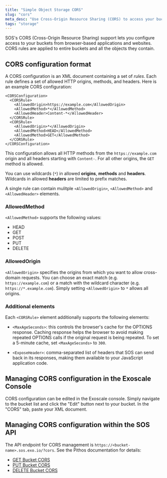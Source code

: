 ```yaml
---
title: "Simple Object Storage CORS"
slug: "cors"
meta_desc: "Use Cross-Origin Resource Sharing (CORS) to access your buckets from your browser-based applications and websites. Configure CORS from the interface or API"
tags: "storage"
---
```


SOS's CORS (Cross-Origin Resource Sharing) support lets you configure access
to your buckets from browser-based applications and websites. CORS rules are
applied to entire buckets and all the objects they contain.

## CORS configuration format

A CORS configuration is an XML document containing a set of *rules*. Each rule defines a set of allowed HTTP origins, methods, and headers. Here is an example CORS configuration:

	<CORSConfiguration>
	  <CORSRule>
	    <AllowedOrigin>https://example.com</AllowedOrigin>
	    <AllowedMethod>*</AllowedMethod>
	    <AllowedHeader>Content-*</AllowedHeader>
	  </CORSRule>
	  <CORSRule>
	    <AllowedOrigin>*</AllowedOrigin>
	    <AllowedMethod>HEAD</AllowedMethod>
	    <AllowedMethod>GET</AllowedMethod>
	  </CORSRule>
	</CORSConfiguration>

This configuration allows all HTTP methods from the `https://example.com`
origin and all headers starting with `Content-`. For all other origins, the
`GET` method is allowed.

You can use wildcards (`*`) in allowed **origins**, **methods** and
**headers**. Wildcards in allowed **headers** are limited to prefix matches.

A single rule can contain mulitple `<AllowedOrigin>`, `<AllowedMethod>` and
`<AllowedHeader>` elements.

### AllowedMethod

`<AllowedMethod>` supports the following values:

* HEAD
* GET
* POST
* PUT
* DELETE

### AllowedOrigin

`<AllowedOrigin>` specifies the origins from which you want to allow
cross-domain requests. You can choose an exact match (e.g.
`https://example.com`) or a match with the wildcard character (e.g.
`https://*.example.com`). Simply setting `<AllowedOrigin>` to `*` allows all
origins.

### Additional elements

Each `<CORSRule>` element additionally supports the following elements:

* `<MaxAgeSeconds>`: this controls the browser's cache for the OPTIONS
  response. Caching response helps the browser to avoid making repeated
  OPTIONS calls if the original request is being repeated. To set a 5-minute
  cache, set `<MaxAgeSeconds>` to `300`.

* `<ExposeHeader>`: comma-separated list of headers that SOS can send back in
  its responses, making them available to your JavaScript application code.

## Managing CORS configuration in the Exoscale Console

CORS configuration can be edited in the Exoscale console. Simply navigate to
the bucket list and click the "Edit" button next to your bucket. In the "CORS"
tab, paste your XML document.

## Managing CORS configuration within the SOS API

The API endpoint for CORS management is
`https://<bucket-name>.sos.exo.io/?cors`. See the Pithos documentation for
details:

* [GET Bucket CORS](http://pithos.io/api.html#get-bucket-cors)
* [PUT Bucket CORS](http://pithos.io/api.html#put-bucket-cors)
* [DELETE Bucket CORS](http://pithos.io/api.html#delete-bucket-cors)
